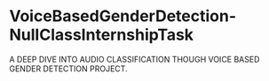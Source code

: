 # VoiceBasedGenderDetection-NullClassInternshipTask
A DEEP DIVE INTO AUDIO CLASSIFICATION THOUGH VOICE BASED GENDER DETECTION PROJECT.

